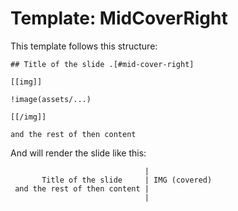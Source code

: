 # Template: MidCoverRight

This template follows this structure:

```
## Title of the slide .[#mid-cover-right]

[[img]]

!image(assets/...)

[[/img]]

and the rest of then content
```

And will render the slide like this:

```
                              |
       Title of the slide     | IMG (covered)
 and the rest of then content |
                              |
```
